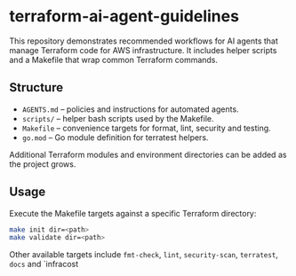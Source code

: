 # terraform-ai-agent-guidelines

This repository demonstrates recommended workflows for AI agents that manage Terraform code for AWS infrastructure. It includes helper scripts and a Makefile that wrap common Terraform commands.

## Structure

- `AGENTS.md` – policies and instructions for automated agents.
- `scripts/` – helper bash scripts used by the Makefile.
- `Makefile` – convenience targets for format, lint, security and testing.
- `go.mod` – Go module definition for terratest helpers.

Additional Terraform modules and environment directories can be added as the project grows.

## Usage

Execute the Makefile targets against a specific Terraform directory:

```bash
make init dir=<path>
make validate dir=<path>
```

Other available targets include `fmt-check`, `lint`, `security-scan`, `terratest`, `docs` and `infracost